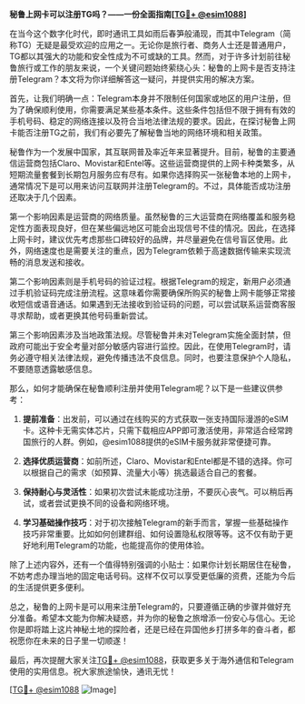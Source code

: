 **秘鲁上网卡可以注册TG吗？——一份全面指南[[TG💪+ @esim1088](https://t.me/s/esim1088)]**

在当今这个数字化时代，即时通讯工具如雨后春笋般涌现，而其中Telegram（简称TG）无疑是最受欢迎的应用之一。无论你是旅行者、商务人士还是普通用户，TG都以其强大的功能和安全性成为不可或缺的工具。然而，对于许多计划前往秘鲁旅行或工作的朋友来说，一个关键问题始终萦绕心头：秘鲁的上网卡是否支持注册Telegram？本文将为你详细解答这一疑问，并提供实用的解决方案。

首先，让我们明确一点：Telegram本身并不限制任何国家或地区的用户注册，但为了确保顺利使用，你需要满足某些基本条件。这些条件包括但不限于拥有有效的手机号码、稳定的网络连接以及符合当地法律法规的要求。因此，在探讨秘鲁上网卡能否注册TG之前，我们有必要先了解秘鲁当地的网络环境和相关政策。

秘鲁作为一个发展中国家，其互联网普及率近年来显著提升。目前，秘鲁的主要通信运营商包括Claro、Movistar和Entel等。这些运营商提供的上网卡种类繁多，从短期流量套餐到长期包月服务应有尽有。如果你选择购买一张秘鲁本地的上网卡，通常情况下是可以用来访问互联网并注册Telegram的。不过，具体能否成功注册还取决于几个因素。

第一个影响因素是运营商的网络质量。虽然秘鲁的三大运营商在网络覆盖和服务稳定性方面表现良好，但在某些偏远地区可能会出现信号不佳的情况。因此，在选择上网卡时，建议优先考虑那些口碑较好的品牌，并尽量避免在信号盲区使用。此外，网络速度也是需要关注的重点，因为Telegram依赖于高速数据传输来实现流畅的消息发送和接收。

第二个影响因素则是手机号码的验证过程。根据Telegram的规定，新用户必须通过手机验证码完成注册流程。这意味着你需要确保所购买的秘鲁上网卡能够正常接收短信或语音通话。如果遇到无法接收到验证码的问题，可以尝试联系运营商客服寻求帮助，或者更换其他号码重新尝试。

第三个影响因素涉及当地政策法规。尽管秘鲁并未对Telegram实施全面封禁，但政府可能出于安全考量对部分敏感内容进行监控。因此，在使用Telegram时，请务必遵守相关法律法规，避免传播违法不良信息。同时，也要注意保护个人隐私，不要随意透露敏感信息。

那么，如何才能确保在秘鲁顺利注册并使用Telegram呢？以下是一些建议供参考：

1. **提前准备**：出发前，可以通过在线购买的方式获取一张支持国际漫游的eSIM卡。这种卡无需实体芯片，只需下载相应APP即可激活使用，非常适合经常跨国旅行的人群。例如，@esim1088提供的eSIM卡服务就非常便捷可靠。
   
2. **选择优质运营商**：如前所述，Claro、Movistar和Entel都是不错的选择。你可以根据自己的需求（如预算、流量大小等）挑选最适合自己的套餐。

3. **保持耐心与灵活性**：如果初次尝试未能成功注册，不要灰心丧气。可以稍后再试，或者尝试更换不同的设备和网络环境。

4. **学习基础操作技巧**：对于初次接触Telegram的新手而言，掌握一些基础操作技巧非常重要。比如如何创建群组、如何设置隐私权限等等。这不仅有助于更好地利用Telegram的功能，也能提高你的使用体验。

除了上述内容外，还有一个值得特别强调的小贴士：如果你计划长期居住在秘鲁，不妨考虑办理当地的固定电话号码。这样不仅可以享受更低廉的资费，还能为今后的生活提供更多便利。

总之，秘鲁的上网卡是可以用来注册Telegram的，只要遵循正确的步骤并做好充分准备。希望本文能为你解决疑惑，并为你的秘鲁之旅增添一份安心与信心。无论你是即将踏上这片神秘土地的探险者，还是已经在异国他乡打拼多年的奋斗者，都祝愿你在未来的日子里一切顺遂！ 

最后，再次提醒大家关注[TG💪+ @esim1088](https://t.me/s/esim1088)，获取更多关于海外通信和Telegram使用的实用信息。祝大家旅途愉快，通讯无忧！ 

[[TG💪+ @esim1088](https://t.me/s/esim1088) ![Image](https://i.postimg.cc/4NQfJmqS/Snipaste-2025-05-13-00-14-12.png)]
